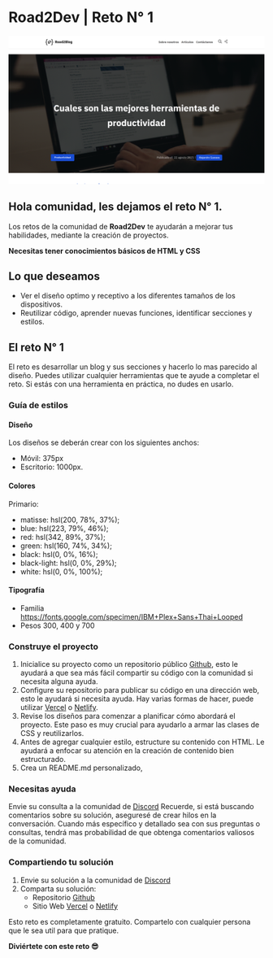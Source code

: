 # Road2Dev | Reto N° 1

![Previo diseño del reto N° 1](./design/presentation.png)

## Hola comunidad, les dejamos el reto N° 1.

Los retos de la comunidad de **Road2Dev** te ayudarán a mejorar tus habilidades, mediante la creación de proyectos.

**Necesitas tener conocimientos básicos de HTML y CSS**

## Lo que deseamos

- Ver el diseño optimo y receptivo a los diferentes tamaños de los dispositivos.
- Reutilizar código, aprender nuevas funciones, identificar secciones y estilos.

## El reto N° 1

El reto es desarrollar un blog y sus secciones y hacerlo lo mas parecido al diseño.
Puedes utilizar cualquier herramientas que te ayude a completar el reto. Si estás con una herramienta en práctica, no dudes en usarlo.

### Guía de estilos

#### Diseño

Los diseños se deberán crear con los siguientes anchos:

- Móvil: 375px
- Escritorio: 1000px.

#### Colores

Primario:

- matisse: hsl(200, 78%, 37%);
- blue: hsl(223, 79%, 46%);
- red: hsl(342, 89%, 37%);
- green: hsl(160, 74%, 34%);
- black: hsl(0, 0%, 16%);
- black-light: hsl(0, 0%, 29%);
- white: hsl(0, 0%, 100%);

#### Tipografía

- Familia https://fonts.google.com/specimen/IBM+Plex+Sans+Thai+Looped
- Pesos 300, 400 y 700

### Construye el proyecto

1. Inicialice su proyecto como un repositorio público [Github](https://github.com/), esto le ayudará a que sea más fácil compartir su código con la comunidad si necesita alguna ayuda.
2. Configure su repositorio para publicar su código en una dirección web, esto le ayudará si necesita ayuda. Hay varias formas de hacer, puede utilizar [Vercel](https://vercel.com/) o [Netlify](https://www.netlify.com/).
3. Revise los diseños para comenzar a planificar cómo abordará el proyecto. Este paso es muy crucial para ayudarlo a armar las clases de CSS y reutilizarlos.
4. Antes de agregar cualquier estilo, estructure su contenido con HTML. Le ayudará a enfocar su atención en la creación de contenido bien estructurado.
5. Crea un README.md personalizado,

### Necesitas ayuda

Envie su consulta a la comunidad de [Discord](https://discord.gg/fx6K8YSc)
Recuerde, si está buscando comentarios sobre su solución, aseguresé de crear hilos en la conversación. Cuando más específico y detallado sea con sus preguntas o consultas, tendrá mas probabilidad de que obtenga comentarios valiosos de la comunidad.

### Compartiendo tu solución

1. Envie su solución a la comunidad de [Discord](https://discord.gg/fx6K8YSc)
2. Comparta su solución:
   - Repositorio [Github](https://github.com/)
   - Sitio Web [Vercel](https://vercel.com/) o [Netlify](https://www.netlify.com/)

Esto reto es completamente gratuito. Compartelo con cualquier persona que le sea util para que pratique.

**Diviértete con este reto 😎**
